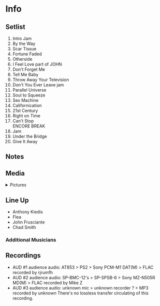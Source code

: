 # Info

## Setlist

1. Intro Jam
2. By the Way
3. Scar Tissue
4. Fortune Faded
5. Otherside
6. I Feel Love part of JOHN
7. Don't Forget Me
8. Tell Me Baby
9. Throw Away Your Television
10. Don't You Ever Leave jam
11. Parallel Universe
12. Soul to Squeeze
13. Sex Machine
14. Californication
15. 21st Century
16. Right on Time
18. Can't Stop
<br>ENCORE BREAK
19. Jam
20. Under the Bridge
21. Give It Away

## Notes

## Media 

<details>
  <summary>Pictures</summary>
  <!--<img alt="Setlist" title="Setlist" src="_.jpg" height="200" />
  <img alt="Clipping" title="Clipping" src="_.jpg" height="200" />
  <img alt="Flyer" title="Flyer" src="_.jpg" height="200" />-->
</details>

## Line Up

* Anthony Kiedis
* Flea
* John Frusciante
* Chad Smith

### Additional Musicians

## Recordings

* AUD #1 audience audio: AT853 > PS2 > Sony PCM-M1 DAT(M) > FLAC recorded by rjrumfh
* AUD #2 audience audio: SP-BMC-12's > SP-SPSB-6 > Sony MZ-N505R MD(M) > FLAC recorded by Mike Z  
* AUD #3 audience audio: unknown mic > unknown recorder ? > MP3 recorded by unknown There's no lossless transfer circulating of this recording.